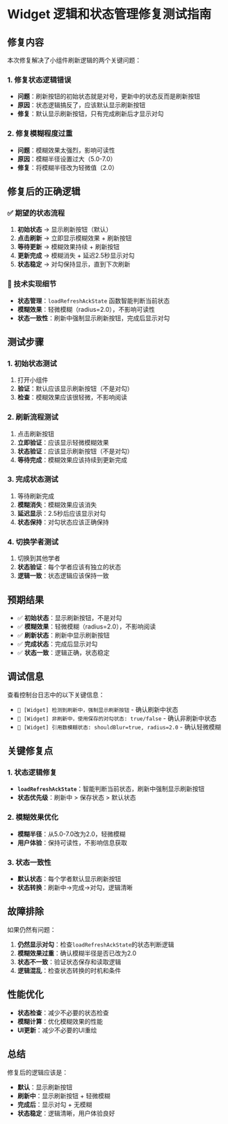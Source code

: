 # Widget 逻辑和状态管理修复测试指南

## 修复内容

本次修复解决了小组件刷新逻辑的两个关键问题：

### 1. 修复状态逻辑错误
- **问题**：刷新按钮的初始状态就是对号，更新中的状态反而是刷新按钮
- **原因**：状态逻辑搞反了，应该默认显示刷新按钮
- **修复**：默认显示刷新按钮，只有完成刷新后才显示对勾

### 2. 修复模糊程度过重
- **问题**：模糊效果太强烈，影响可读性
- **原因**：模糊半径设置过大（5.0-7.0）
- **修复**：将模糊半径改为轻微值（2.0）

## 修复后的正确逻辑

### ✅ 期望的状态流程
1. **初始状态** → 显示刷新按钮（默认）
2. **点击刷新** → 立即显示模糊效果 + 刷新按钮
3. **等待更新** → 模糊效果持续 + 刷新按钮
4. **更新完成** → 模糊消失 + 延迟2.5秒显示对勾
5. **状态稳定** → 对勾保持显示，直到下次刷新

### 🔧 技术实现细节
- **状态管理**：`loadRefreshAckState` 函数智能判断当前状态
- **模糊效果**：轻微模糊（radius=2.0），不影响可读性
- **状态一致性**：刷新中强制显示刷新按钮，完成后显示对勾

## 测试步骤

### 1. 初始状态测试
1. 打开小组件
2. **验证**：默认应该显示刷新按钮（不是对勾）
3. **检查**：模糊效果应该很轻微，不影响阅读

### 2. 刷新流程测试
1. 点击刷新按钮
2. **立即验证**：应该显示轻微模糊效果
3. **状态验证**：应该显示刷新按钮（不是对勾）
4. **等待完成**：模糊效果应该持续到更新完成

### 3. 完成状态测试
1. 等待刷新完成
2. **模糊消失**：模糊效果应该消失
3. **延迟显示**：2.5秒后应该显示对勾
4. **状态保持**：对勾状态应该正确保持

### 4. 切换学者测试
1. 切换到其他学者
2. **状态验证**：每个学者应该有独立的状态
3. **逻辑一致**：状态逻辑应该保持一致

## 预期结果

- ✅ **初始状态**：显示刷新按钮，不是对勾
- ✅ **模糊效果**：轻微模糊（radius=2.0），不影响阅读
- ✅ **刷新状态**：刷新中显示刷新按钮
- ✅ **完成状态**：完成后显示对勾
- ✅ **状态一致**：逻辑正确，状态稳定

## 调试信息

查看控制台日志中的以下关键信息：
- `🔄 [Widget] 检测到刷新中，强制显示刷新按钮` - 确认刷新中状态
- `🔄 [Widget] 非刷新中，使用保存的对勾状态: true/false` - 确认非刷新中状态
- `🔄 [Widget] 引用数模糊状态: shouldBlur=true, radius=2.0` - 确认轻微模糊

## 关键修复点

### 1. 状态逻辑修复
- **`loadRefreshAckState`**：智能判断当前状态，刷新中强制显示刷新按钮
- **状态优先级**：刷新中 > 保存状态 > 默认状态

### 2. 模糊效果优化
- **模糊半径**：从5.0-7.0改为2.0，轻微模糊
- **用户体验**：保持可读性，不影响信息获取

### 3. 状态一致性
- **默认状态**：每个学者默认显示刷新按钮
- **状态转换**：刷新中→完成→对勾，逻辑清晰

## 故障排除

如果仍然有问题：

1. **仍然显示对勾**：检查`loadRefreshAckState`的状态判断逻辑
2. **模糊效果过重**：确认模糊半径是否已改为2.0
3. **状态不一致**：验证状态保存和读取逻辑
4. **逻辑混乱**：检查状态转换的时机和条件

## 性能优化

- **状态检查**：减少不必要的状态检查
- **模糊计算**：优化模糊效果的性能
- **UI更新**：减少不必要的UI重绘

## 总结

修复后的逻辑应该是：
- **默认**：显示刷新按钮
- **刷新中**：显示刷新按钮 + 轻微模糊
- **完成后**：显示对勾 + 无模糊
- **状态稳定**：逻辑清晰，用户体验良好
